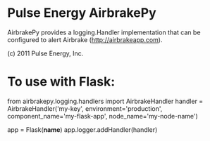 Pulse Energy AirbrakePy
==========================
AirbrakePy provides a logging.Handler implementation that can be configured to alert Airbrake (http://airbrakeapp.com).

(c) 2011 Pulse Energy, Inc.

To use with Flask:
==================
from airbrakepy.logging.handlers import AirbrakeHandler
handler = AirbrakeHandler('my-key', environment='production', component_name='my-flask-app', node_name='my-node-name')

app = Flask(__name__)
app.logger.addHandler(handler)
